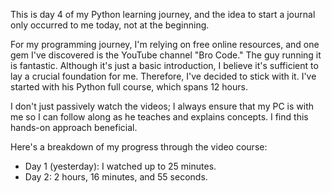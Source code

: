 This is day 4 of my Python learning journey, and the idea to start a journal only occurred to me today, not at the beginning.

For my programming journey, I'm relying on free online resources, and one gem I've discovered is the YouTube channel "Bro Code." The guy running it is fantastic. Although it's just a basic introduction, I believe it's sufficient to lay a crucial foundation for me. Therefore, I've decided to stick with it. I've started with his Python full course, which spans 12 hours.

I don't just passively watch the videos; I always ensure that my PC is with me so I can follow along as he teaches and explains concepts. I find this hands-on approach beneficial.

Here's a breakdown of my progress through the video course:

-   Day 1 (yesterday): I watched up to 25 minutes.
-   Day 2: 2 hours, 16 minutes, and 55 seconds.
